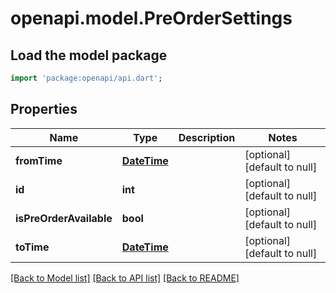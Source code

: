 # openapi.model.PreOrderSettings

## Load the model package
```dart
import 'package:openapi/api.dart';
```

## Properties
Name | Type | Description | Notes
------------ | ------------- | ------------- | -------------
**fromTime** | [**DateTime**](DateTime.md) |  | [optional] [default to null]
**id** | **int** |  | [optional] [default to null]
**isPreOrderAvailable** | **bool** |  | [optional] [default to null]
**toTime** | [**DateTime**](DateTime.md) |  | [optional] [default to null]

[[Back to Model list]](../README.md#documentation-for-models) [[Back to API list]](../README.md#documentation-for-api-endpoints) [[Back to README]](../README.md)


